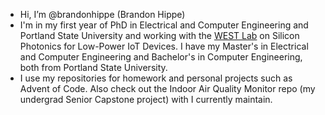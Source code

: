 - Hi, I’m @brandonhippe (Brandon Hippe)
- I'm in my first year of PhD in Electrical and Computer Engineering and Portland State University and working with the [WEST Lab](https://web.pdx.edu/~dburnett/) on Silicon Photonics for Low-Power IoT Devices. I have my Master's in Electrical and Computer Engineering and Bachelor's in Computer Engineering, both from Portland State University.
- I use my repositories for homework and personal projects such as Advent of Code. Also check out the Indoor Air Quality Monitor repo (my undergrad Senior Capstone project) with I currently maintain.

<!---
brandonhippe/brandonhippe is a ✨ special ✨ repository because its `README.md` (this file) appears on your GitHub profile.
You can click the Preview link to take a look at your changes.
--->
